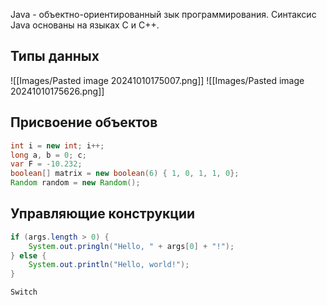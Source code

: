 Java - объектно-ориентированный зык программирования. Синтаксис Java основаны на языках C и C++.
## Типы данных
![[Images/Pasted image 20241010175007.png]]
![[Images/Pasted image 20241010175626.png]]
## Присвоение объектов

```java
int i = new int; i++;
long a, b = 0; c;
var F = -10.232;
boolean[] matrix = new boolean(6) { 1, 0, 1, 1, 0};
Random random = new Random();

```
## Управляющие конструкции
```java
if (args.length > 0) {
	System.out.pringln("Hello, " + args[0] + "!");
} else {
	System.out.println("Hello, world!");
}

Switch

```